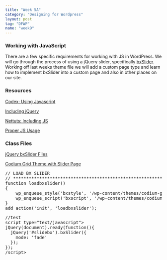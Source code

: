 ```yaml
---
title: "Week 5A"
category: "Designing for Wordpress"
layout: post
tag: "DFWP"
name: "week9"
---
```


### Working with JavaScript

There are a few specific requirements for working with JS in WordPress. We will go through the process of using a jQuery slider, specifically [bxSlider](http://bxslider.com/). Working off last weeks theme file we will add a custom page type and learn how to implement bxSlider into a custom page and also in other places on our site. 

### Resources

[Codex: Using Javascript](http://codex.wordpress.org/Using_Javascript)

[Including jQuery](http://digwp.com/2009/06/including-jquery-in-wordpress-the-right-way/)

[Nettuts: Including JS](http://wp.tutsplus.com/articles/how-to-include-javascript-and-css-in-your-wordpress-themes-and-plugins/)

[Proper JS Usage](http://wp.tutsplus.com/articles/cheat-sheets/the-complete-guide-to-proper-javascript-usage-with-wordpress/)

### Class Files

[jQuery bxSlider Files](bin/jquery.bxslider.zip)

[Codium Grid Theme with Slider Page](bin/codium-grid-bx.zip)

<pre>// LOAD BX SLIDER
// *********************************************************
function loadbxslider()
{
    wp_enqueue_style('bxstyle', '/wp-content/themes/codium-grid/jquery.bxslider/jquery.bxslider.css');
    wp_enqueue_script('bxscript', '/wp-content/themes/codium-grid/jquery.bxslider/jquery.bxslider.min.js', array('jquery'));
}
add_action('init', 'loadbxslider');
</pre>

<pre>//test
script type="text/javascript">
jQuery(document).ready(function(){
  jQuery('#slidebx').bxSlider({
    mode: 'fade'
  });
});
/script>
</pre>